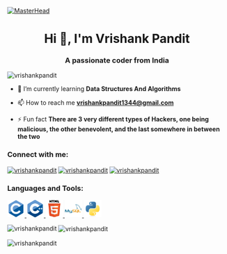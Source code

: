 [![MasterHead](https://mir-s3-cdn-cf.behance.net/project_modules/max_1200/79731568097599.5b50bca477735.jpg)](https://vrishankpandit.io)
<h1 align="center">Hi 👋, I'm Vrishank Pandit</h1>
<h3 align="center">A passionate coder from India</h3>
<img_align="right" alt="Coding" width="400" src="https://cdn.dribbble.com/users/77598/screenshots/14912769/media/eadc9e6b184760c7aa825b448ada06d9.png?compress=1&resize=400x300">

<p align="left"> <img src="https://komarev.com/ghpvc/?username=vrishankpandit&label=Profile%20views&color=0e75b6&style=flat" alt="vrishankpandit" /> </p>

- 🌱 I’m currently learning **Data Structures And Algorithms**

- 📫 How to reach me **vrishankpandit1344@gmail.com**

- ⚡ Fun fact **There are 3 very different types of Hackers, one being malicious, the other benevolent, and the last somewhere in between the two**

<h3 align="left">Connect with me:</h3>
<p align="left">
<a href="https://instagram.com/vrishankpandit" target="blank"><img align="center" src="https://raw.githubusercontent.com/rahuldkjain/github-profile-readme-generator/master/src/images/icons/Social/instagram.svg" alt="vrishankpandit" height="30" width="40" /></a>
<a href="https://www.codechef.com/users/vrishankpandit" target="blank"><img align="center" src="https://cdn.jsdelivr.net/npm/simple-icons@3.1.0/icons/codechef.svg" alt="vrishankpandit" height="30" width="40" /></a>
<a href="https://auth.geeksforgeeks.org/user/vrishankpandit" target="blank"><img align="center" src="https://raw.githubusercontent.com/rahuldkjain/github-profile-readme-generator/master/src/images/icons/Social/geeks-for-geeks.svg" alt="vrishankpandit" height="30" width="40" /></a>
</p>

<h3 align="left">Languages and Tools:</h3>
<p align="left"> <a href="https://www.cprogramming.com/" target="_blank" rel="noreferrer"> <img src="https://raw.githubusercontent.com/devicons/devicon/master/icons/c/c-original.svg" alt="c" width="40" height="40"/> </a> <a href="https://www.w3schools.com/cpp/" target="_blank" rel="noreferrer"> <img src="https://raw.githubusercontent.com/devicons/devicon/master/icons/cplusplus/cplusplus-original.svg" alt="cplusplus" width="40" height="40"/> </a> <a href="https://www.w3.org/html/" target="_blank" rel="noreferrer"> <img src="https://raw.githubusercontent.com/devicons/devicon/master/icons/html5/html5-original-wordmark.svg" alt="html5" width="40" height="40"/> </a> <a href="https://www.mysql.com/" target="_blank" rel="noreferrer"> <img src="https://raw.githubusercontent.com/devicons/devicon/master/icons/mysql/mysql-original-wordmark.svg" alt="mysql" width="40" height="40"/> </a> <a href="https://www.python.org" target="_blank" rel="noreferrer"> <img src="https://raw.githubusercontent.com/devicons/devicon/master/icons/python/python-original.svg" alt="python" width="40" height="40"/> </a> </p>

<p><img align="left" src="https://github-readme-stats.vercel.app/api/top-langs?username=vrishankpandit&show_icons=true&locale=en&layout=compact" alt="vrishankpandit" /></p>

<p>&nbsp;<img align="center" src="https://github-readme-stats.vercel.app/api?username=vrishankpandit&show_icons=true&locale=en" alt="vrishankpandit" /></p>

<p><img align="center" src="https://github-readme-streak-stats.herokuapp.com/?user=vrishankpandit&" alt="vrishankpandit" /></p>

